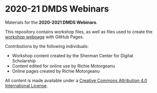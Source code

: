 # 2020-21 DMDS Webinars

Materials for the **2020-2021 DMDS Webinars**.

This repository contains workshop files, as well as files used to create the [workshop webpage](https://scds.github.io/dmds20-21) with GitHub Pages. 

Contributions by the following individuals: 
- Workshop content created by the Sherman Center for Digital Scholarship
- Content edited for online use by Richie Motorgeanu
- Online pages created by Richie Motorgeanu

All content is made available under a [Creative Commons Attribution 4.0 International License](https://creativecommons.org/licenses/by/4.0/). 
